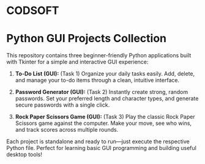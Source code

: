 # CODSOFT
# Python GUI Projects Collection

This repository contains three beginner-friendly Python applications built with Tkinter for a simple and interactive GUI experience:

1. **To-Do List (GUI):**  (Task 1)
   Organize your daily tasks easily. Add, delete, and manage your to-do items through a clean, intuitive interface.

2. **Password Generator (GUI):**  (Task 2)
   Instantly create strong, random passwords. Set your preferred length and character types, and generate secure passwords with a single click.

3. **Rock Paper Scissors Game (GUI):**  (Task 3)
   Play the classic Rock Paper Scissors game against the computer. Make your move, see who wins, and track scores across multiple rounds.

Each project is standalone and ready to run—just execute the respective Python file. Perfect for learning basic GUI programming and building useful desktop tools!
